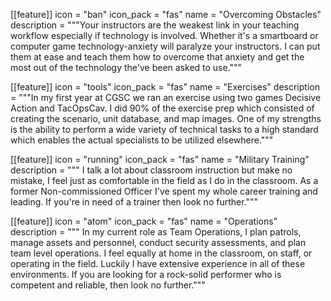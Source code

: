  [[feature]]
  icon = "ban"
  icon_pack = "fas"
  name = "Overcoming Obstacles"
  description = """Your instructors are the weakest link in your teaching workflow especially if technology is involved.  Whether it's a smartboard or computer game technology-anxiety will paralyze your instructors.  I can put them at ease and teach them how to overcome that anxiety and get the most out of the technology the've been asked to use."""

 [[feature]]
  icon = "tools"
  icon_pack = "fas"
  name = "Exercises"
  description = """In my first year at CGSC we ran an exercise using two games Decisive Action and TacOpsCav.  I did 90% of the exercise prep which consisted of creating the scenario, unit database, and map images.  One of my strengths is the ability to perform a wide variety of technical tasks to a high standard which enables the actual specialists to be utilized elsewhere."""

   [[feature]]
  icon = "running"
  icon_pack = "fas"
  name = "Military Training"
  description = """ I talk a lot about classroom instruction but make no mistake, I feel just as comfortable in the field as I do in the classroom.  As a former Non-commissioned Officer I've spent my whole career training and leading.  If you're in need of a trainer then look no further."""  

  [[feature]]
  icon = "atom"
  icon_pack = "fas"
  name = "Operations"
  description = """ In my current role as Team Operations, I plan patrols, manage assets and personnel, conduct security assessments, and plan team level operations.  I feel equally at home in the classroom, on staff, or operating in the field.  Luckily I have extensive experience in all of these environments.  If you are looking for a rock-solid performer who is competent and reliable, then look no further."""

 
